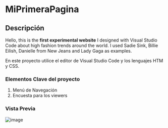 # MiPrimeraPagina
## Descripción 
Hello, this is the **first experimental website** I designed with Visual Studio Code about high fashion trends around the world. I used Sadie Sink, Billie Eilish, Danielle from New Jeans and Lady Gaga as examples. 

En este proyecto utilice el editor de Visual Studio Code y los lenguajes HTM y CSS.

### Elementos Clave del proyecto
<ol>
<li>Menú de Navegación</li>
<li>Encuesta para los viewers</li>
</ol>

### Vista Previa

![image](https://github.com/AmarisNavarro/MiPrimeraPagina/assets/152136916/8ff7f066-140d-4968-a14b-4d6c40316945)
